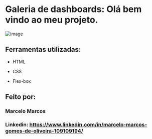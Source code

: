 # Galeria de dashboards: Olá bem vindo ao meu projeto.

![image](https://github.com/Marcelo-Marcos/portfolio/blob/73f11cd4f036aba4ef55ba06f0d5cceb07341473/assets/imagem-portifolio.png)


## Ferramentas utilizadas:

* HTML

* CSS

* Flex-box

## Feito por:

### Marcelo Marcos

### Linkedin: https://www.linkedin.com/in/marcelo-marcos-gomes-de-oliveira-109109194/
